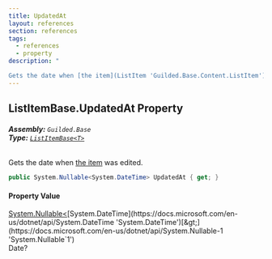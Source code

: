 ```yaml
---
title: UpdatedAt
layout: references
section: references
tags:
  - references
  - property
description: "

Gets the date when [the item](ListItem 'Guilded.Base.Content.ListItem') was edited."
---
```


## ListItemBase<T>.UpdatedAt Property
###### **Assembly:** `Guilded.Base`<br/>**Type:** [`ListItemBase<T>`](ListItemBase_T_ 'Guilded.Base.Content.ListItemBase<T>')

Gets the date when [the item](ListItem 'Guilded.Base.Content.ListItem') was edited.

```csharp
public System.Nullable<System.DateTime> UpdatedAt { get; }
```

#### Property Value
[System.Nullable&lt;](https://docs.microsoft.com/en-us/dotnet/api/System.Nullable-1 'System.Nullable`1')[System.DateTime](https://docs.microsoft.com/en-us/dotnet/api/System.DateTime 'System.DateTime')[&gt;](https://docs.microsoft.com/en-us/dotnet/api/System.Nullable-1 'System.Nullable`1')  
Date?